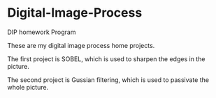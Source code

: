 # Digital-Image-Process
DIP homework Program

These are my digital image process home projects.

The first project is SOBEL, which is used to sharpen the edges in the picture.

The second project is Gussian filtering, which is used to passivate the whole picture.
